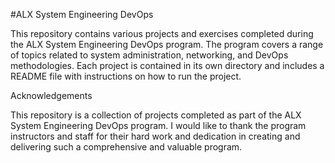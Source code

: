 #ALX System Engineering DevOps

This repository contains various projects and exercises completed during the ALX System Engineering DevOps program. The program covers a range of topics related to system administration, networking, and DevOps methodologies. Each project is contained in its own directory and includes a README file with instructions on how to run the project.

Acknowledgements

This repository is a collection of projects completed as part of the ALX System Engineering DevOps program. I would like to thank the program instructors and staff for their hard work and dedication in creating and delivering such a comprehensive and valuable program.

